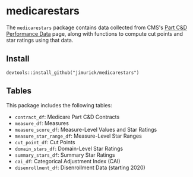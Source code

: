 # medicarestars

The `medicarestars` package contains data collected from CMS's [Part C&D Performance Data](https://www.cms.gov/Medicare/Prescription-Drug-Coverage/PrescriptionDrugCovGenIn/PerformanceData) page, along with functions to compute cut points and star ratings using that data.

## Install

```
devtools::install_github("jimurick/medicarestars")
```

## Tables

This package includes the following tables:

* `contract_df`: Medicare Part C&D Contracts
* `measure_df`: Measures
* `measure_score_df`: Measure-Level Values and Star Ratings
* `measure_star_range_df`: Measure-Level Star Ranges
* `cut_point_df`: Cut Points
* `domain_stars_df`: Domain-Level Star Ratings
* `summary_stars_df`: Summary Star Ratings
* `cai_df`: Categorical Adjustment Index (CAI)
* `disenrollment_df`: Disenrollment Data (starting 2020)
